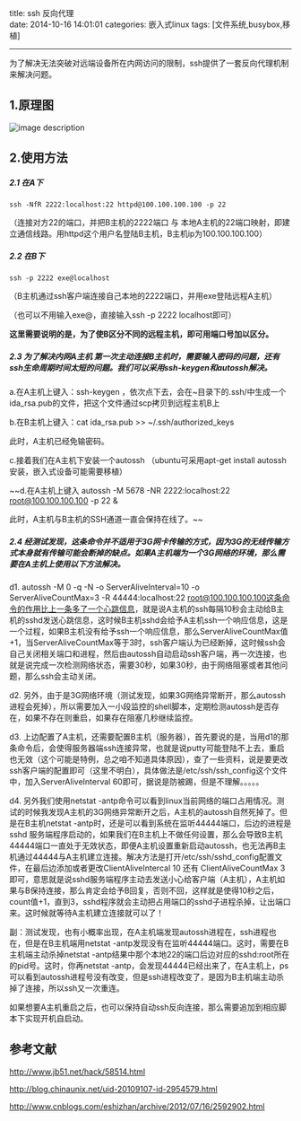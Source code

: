 title: ssh 反向代理    
date: 2014-10-16 14:01:01
categories: 嵌入式linux 
tags: [文件系统,busybox,移植] 

---

为了解决无法突破对远端设备所在内网访问的限制，ssh提供了一套反向代理机制来解决问题。

<!--more-->
## 1.原理图

![image description](http://img-storage.qiniudn.com/15-8-9/87726795.jpg)

## 2.使用方法
##### 2.1 在A下

```
ssh -NfR 2222:localhost:22 httpd@100.100.100.100 -p 22
```
（连接对方22的端口，并把B主机的2222端口 与 本地A主机的22端口映射，即建立通信线路。用httpd这个用户名登陆B主机，B主机ip为100.100.100.100）
##### 2.2 在B下

```
ssh -p 2222 exe@localhost
```

（B主机通过ssh客户端连接自己本地的2222端口，并用exe登陆远程A主机）

（也可以不用输入exe@，直接输入ssh -p 2222 localhost即可）

**这里需要说明的是，为了使B区分不同的远程主机，即可用端口号加以区分。**

##### 2.3 为了解决内网A主机 第一次主动连接B主机时，需要输入密码的问题，还有ssh生命周期时间太短的问题。我们可以采用ssh-keygen和autossh解决。

a.在A主机上键入：ssh-keygen ，依次点下去，会在~目录下的.ssh/中生成一个ida_rsa.pub的文件，把这个文件通过scp拷贝到远程主机B上

b.在B主机上键入：cat ida_rsa.pub >> ~/.ssh/authorized_keys

此时，A主机已经免输密码。

c.接着我们在A主机下安装一个autossh （ubuntu可采用apt-get install autossh安装，嵌入式设备可能需要移植）

~~d.在A主机上键入 autossh -M 5678 -NR 2222:localhost:22 root@100.100.100.100 -p 22  & 

此时，A主机与B主机的SSH通道一直会保持在线了。~~


##### 2.4 经测试发现，这条命令并不适用于3G网卡传输的方式，因为3G的无线传输方式本身就有传输可能会断掉的缺点。如果A主机端为一个3G网络的环境，那么需要在A主机上使用以下方法解决。
d1.    autossh -M 0 -q -N -o ServerAliveInterval=10 -o ServerAliveCountMax=3 -R 44444:localhost:22 root@100.100.100.100这条命令的作用比上一条多了一个心跳信息，就是说A主机的ssh每隔10秒会主动给B主机的sshd发送心跳信息，这时候B主机sshd会给予A主机ssh一个响应信息，这是一个过程，如果B主机没有给予ssh一个响应信息，那么ServerAliveCountMax值+1，当ServerAliveCountMax等于3时，ssh客户端认为已经断掉，这时候ssh会自己关闭相关端口和进程，然后由autossh自动启动ssh客户端，再一次连接，也就是说完成一次检测网络状态，需要30秒，如果30秒，由于网络阻塞或者其他问题，那么ssh会主动关闭。

d2.   另外，由于是3G网络环境（测试发现，如果3G网络异常断开，那么autossh进程会死掉），所以需要加入一小段监控的shell脚本，定期检测autossh是否存在，如果不存在则重启，如果存在阻塞几秒继续监控。

d3.   上边配置了A主机，还需要配置B主机（服务器），首先要说的是，当用d1的那条命令后，会使得服务器端ssh连接异常，也就是说putty可能登陆不上去，重启也无效（这个可能是特例，总之咱不知道具体原因），查了一些资料，说是要更改ssh客户端的配置即可（这里不明白），具体做法是/etc/ssh/ssh_config这个文件中，加入ServerAliveInterval 60即可，据说是防被踢，但是不理解。。。。。

d4. 另外我们使用netstat -antp命令可以看到linux当前网络的端口占用情况。测试的时候我发现A主机的3G网络异常断开之后，A主机的autossh自然死掉了。但是在B主机netstat -antp时，还是可以看到系统在监听44444端口，后边的进程是sshd 服务端程序启动的，如果我们在B主机上不做任何设置，那么会导致B主机44444端口一直处于无效状态，即便A主机设置重新启动autossh，也无法再B主机通过44444与A主机建立连接。解决方法是打开/etc/ssh/sshd_config配置文件，在最后边添加或者更改ClientAliveIntercal 10 还有 ClientAliveCountMax 3即可，意思就是说sshd服务端程序主动去发送小心给客户端（A主机），A主机如果与B保持连接，那么肯定会给予B回复，否则不回，这样就是使得10秒之后，count值+1，直到3，sshd程序就会主动把占用端口的sshd子进程杀掉，让出端口来。这时候就等待A主机建立连接就可以了！

副：测试发现，也有小概率出现，在A主机端发现autossh进程在，ssh进程也在，但是在B主机端用netstat -antp发现没有在监听44444端口。这时，需要在B主机端主动杀掉netstat -antp结果中那个本地22的端口后边对应的sshd:root所在的pid号。这时，你再netstat -antp，会发现44444已经出来了，在A主机上，ps可以看到autossh进程号没有改变，但是ssh进程改变了，是因为B主机端主动杀掉了连接，所以ssh又一次重连。 

如果想要A主机重启之后，也可以保持自动ssh反向连接，那么需要追加到相应脚本下实现开机自启动。

## 参考文献

http://www.jb51.net/hack/58514.html

http://blog.chinaunix.net/uid-20109107-id-2954579.html

http://www.cnblogs.com/eshizhan/archive/2012/07/16/2592902.html